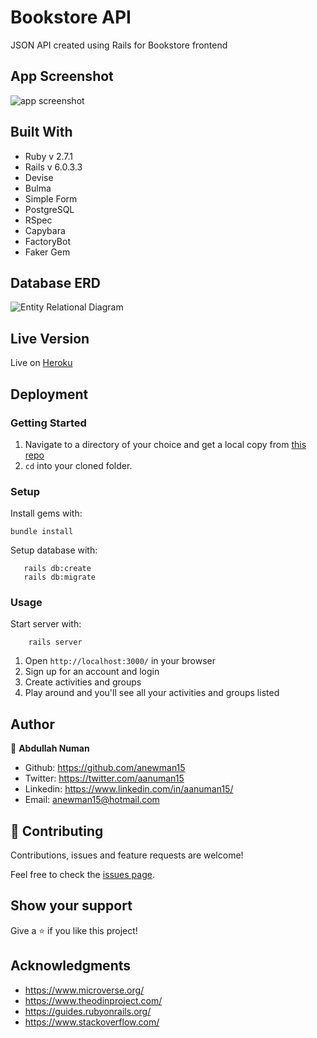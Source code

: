 # Bookstore API
JSON API created using Rails for Bookstore frontend


## App Screenshot
![app screenshot](./app-screenshot.png)

## Built With

* Ruby v 2.7.1
* Rails v 6.0.3.3
* Devise
* Bulma
* Simple Form
* PostgreSQL
* RSpec
* Capybara
* FactoryBot
* Faker Gem

## Database ERD
![Entity Relational Diagram](./erd.png)

## Live Version
Live on [Heroku](https://anewman15-bookstore-api.herokuapp.com/)

## Deployment

### Getting Started

1. Navigate to a directory of your choice and get a local copy from [this repo](https://github.com/anewman15/bookstore-api/)
2. `cd` into your cloned folder.

### Setup

Install gems with:

```
bundle install
```

Setup database with:

```
   rails db:create
   rails db:migrate
```

### Usage

Start server with:

```
    rails server
```

1. Open `http://localhost:3000/` in your browser
2. Sign up for an account and login
3. Create activities and groups
4. Play around and you'll see all your activities and groups listed

## Author
👤 **Abdullah Numan**

- Github:   https://github.com/anewman15
- Twitter:  https://twitter.com/aanuman15
- Linkedin: https://www.linkedin.com/in/aanuman15/
- Email:    anewman15@hotmail.com

## 🤝 Contributing

Contributions, issues and feature requests are welcome!

Feel free to check the [issues page](https://github.com/anewman15/bookstore-api/issues/).

## Show your support

Give a ⭐️ if you like this project!


## Acknowledgments

- https://www.microverse.org/
- https://www.theodinproject.com/
- https://guides.rubyonrails.org/
- https://www.stackoverflow.com/
